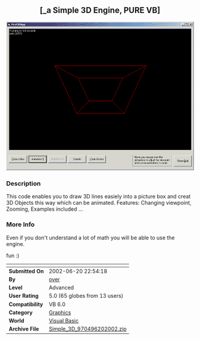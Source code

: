﻿<div align="center">

## \[\_a Simple 3D Engine, PURE VB\]

<img src="PIC20026201724346207.gif">
</div>

### Description

This code enables you to draw 3D lines easiely into a picture box and creat 3D Objects this way which can be animated. Features: Changing viewpoint, Zooming, Examples included ...
 
### More Info
 
Even if you don't understand a lot of math you will be able to use the engine.

fun :)


<span>             |<span>
---                |---
**Submitted On**   |2002-06-20 22:54:18
**By**             |[over](https://github.com/Planet-Source-Code/PSCIndex/blob/master/ByAuthor/over.md)
**Level**          |Advanced
**User Rating**    |5.0 (65 globes from 13 users)
**Compatibility**  |VB 6\.0
**Category**       |[Graphics](https://github.com/Planet-Source-Code/PSCIndex/blob/master/ByCategory/graphics__1-46.md)
**World**          |[Visual Basic](https://github.com/Planet-Source-Code/PSCIndex/blob/master/ByWorld/visual-basic.md)
**Archive File**   |[Simple\_3D\_970496202002\.zip](https://github.com/Planet-Source-Code/over-a-simple-3d-engine-pure-vb__1-36091/archive/master.zip)








